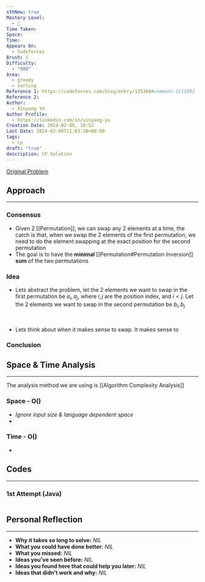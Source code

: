 ```yaml
---
sthNew: true
Mastery Level:
  - 📕
Time Taken: 
Space: 
Time: 
Appears On:
  - Codeforces
Brush: 1
Difficulty:
  - "900"
Area:
  - greedy
  - sorting
Reference 1: https://codeforces.com/blog/entry/125300#comment-1111892
Reference 2: 
Author:
  - Xinyang YU
Author Profile:
  - https://linkedin.com/in/xinyang-yu
Creation Date: 2024-02-08, 10:52
Last Date: 2024-02-08T11:03:30+08:00
tags:
  - cp
draft: "true"
description: CP Solution
---
```

[Original Problem](https://codeforces.com/contest/1918/problem/B)
## Approach
---
### Consensus
- Given 2 [[Permutation]], we can swap any 2 elements at a time, the catch is that, when we swap the 2 elements of the first permutation, we need to do the element swapping at the exact position for the second permutation
- The goal is to have the **minimal** [[Permutation#Permutation Inversion]] **sum** of the two permutations

### Idea
- Lets abstract the problem, let the 2 elements we want to swap in the first permutation be $a_i,a_j$, where $i,j$ are the position index, and $i<j$. Let the 2 elements we want to swap in the second permutation be $b_i,b_j$
</br>

- Lets think about when it makes sense to swap. It makes sense to

### Conclusion


## Space & Time Analysis
---
The analysis method we are using is [[Algorithm Complexity Analysis]]
### Space - O()
- *Ignore input size & language dependent space*
- 
### Time - O()
- 
 

## Codes
---
### 1st Attempt (Java)
```java

```

## Personal Reflection
---
- **Why it takes so long to solve:** *NIL*
- **What you could have done better:** *NIL*
- **What you missed:** *NIL*
- **Ideas you've seen before:** *NIL*
- **Ideas you found here that could help you later:** *NIL*
- **Ideas that didn't work and why:** *NIL*